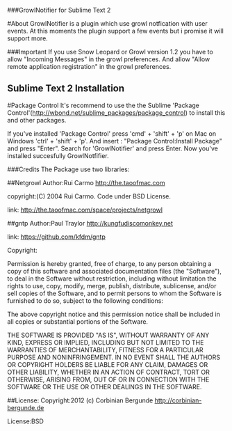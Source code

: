 ###GrowlNotifier for Sublime Text 2

#About
GrowlNotifier is a plugin which use growl notfication with user events.
At this moments the plugin support a few events but i promise it will support more.


###Important
If you use Snow Leopard or Growl version 1.2 you have to allow "Incoming Messages" in the growl preferences.
And allow "Allow remote application registration" in the growl preferences.


## Sublime Text 2 Installation

#Package Control
It's recommend to use the the Sublime 'Package Control'(http://wbond.net/sublime_packages/package_control) to install this and other packages.

If you've installed 'Package Control' press 'cmd' + 'shift' + 'p' on Mac  on Windows 'ctrl' + 'shift' + 'p'.
And insert : "Package Control:Install Package" and press "Enter".
Search for 'GrowlNotifier' and press Enter.
Now you've installed succesfully GrowlNotfifier.

###Credits
The Package use two libraries:

##Netgrowl
Author:Rui Carmo <http://the.taoofmac.com>

copyright:(C) 2004 Rui Carmo. Code under BSD License.

link: http://the.taoofmac.com/space/projects/netgrowl 

##gntp
Author:Paul Traylor <http://kungfudiscomonkey.net>

link: https://github.com/kfdm/gntp

Copyright:

Permission is hereby granted, free of charge, to any person obtaining
a copy of this software and associated documentation files (the
"Software"), to deal in the Software without restriction, including
without limitation the rights to use, copy, modify, merge, publish,
distribute, sublicense, and/or sell copies of the Software, and to
permit persons to whom the Software is furnished to do so, subject to
the following conditions:

The above copyright notice and this permission notice shall be
included in all copies or substantial portions of the Software.

THE SOFTWARE IS PROVIDED "AS IS", WITHOUT WARRANTY OF ANY KIND,
EXPRESS OR IMPLIED, INCLUDING BUT NOT LIMITED TO THE WARRANTIES OF
MERCHANTABILITY, FITNESS FOR A PARTICULAR PURPOSE AND
NONINFRINGEMENT. IN NO EVENT SHALL THE AUTHORS OR COPYRIGHT HOLDERS BE
LIABLE FOR ANY CLAIM, DAMAGES OR OTHER LIABILITY, WHETHER IN AN ACTION
OF CONTRACT, TORT OR OTHERWISE, ARISING FROM, OUT OF OR IN CONNECTION
WITH THE SOFTWARE OR THE USE OR OTHER DEALINGS IN THE SOFTWARE.


##License:
Copyright:2012 (c) Corbinian Bergunde <http://corbinian-bergunde.de>

License:BSD

